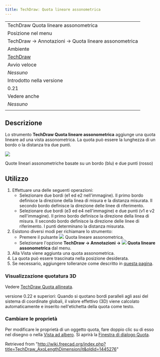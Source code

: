 ```yaml
---
title: TechDrawː Quota lineare assonometrica
---
```

|  |
| --- |
| TechDraw Quota lineare assonometrica |
| Posizione nel menu |
| TechDraw → Annotazioni → Quota lineare assonometrica |
| Ambiente |
| [TechDraw](/TechDraw_Workbench/it "TechDraw Workbench/it") |
| Avvio veloce |
| *Nessuno* |
| Introdotto nella versione |
| 0.21 |
| Vedere anche |
| *Nessuno* |
|  |

## Descrizione

Lo strumento **TechDraw Quota lineare assonometrica** aggiunge una quota lineare ad una vista assonometrica. La quota può essere la lunghezza di un bordo o la distanza tra due punti.

![](/images/TechDraw_AxoLengthDimensionExample.png)

Quote lineari assonometriche basate su un bordo (blu) e due punti (rosso)

## Utilizzo

1. Effettuare una delle seguenti operazioni:
   * Selezionare due bordi (e1 ed e2 nell'immagine). Il primo bordo definisce la direzione della linea di misura e la distanza misurata. Il secondo bordo definisce la direzione delle linee di riferimento.
   * Selezionare due bordi (e3 ed e4 nell'immagine) e due punti (v1 e v2 nell'immagine). Il primo bordo definisce la direzione della linea di misura. Il secondo bordo definisce la direzione delle linee di riferimento. I punti determinano la distanza misurata.
2. Esistono diversi modi per richiamare lo strumento:
   * Premere il pulsante ![](/images/TechDraw_AxoLengthDimension.svg) Quota lineare assonometrica.
   * Selezionare l'opzione **TechDraw → Annotazioni → ![](/images/TechDraw_AxoLengthDimension.svg) Quota lineare assonometrica** dal menu.
3. Alla Vista viene aggiunta una quota assonometrica.
4. La quota può essere trascinata nella posizione desiderata.
5. Se necessario, aggiungere tolleranze come descritto in [questa pagina](/TechDraw_Geometric_dimensioning_and_tolerancing/it#Tolleranze "TechDraw Geometric dimensioning and tolerancing/it").

### Visualizzazione quotatura 3D

Vedere [TechDraw Quota allineata](/TechDraw_LengthDimension/it#Display_3D_measurement "TechDraw LengthDimension/it").

versione 0.22 e superiori: Quando si quotano bordi paralleli agli assi del sistema di coordinate globali, il valore effettivo (3D) viene calcolato automaticamente e inserito nell'etichetta della quota come testo.

### Cambiare le proprietà

Per modificare le proprietà di un oggetto quota, fare doppio clic su di esso nel disegno o nella [Vista ad albero](/Tree_view/it "Tree view/it"). Si aprirà la [Finestra di dialogo Quota](/TechDraw_LengthDimension/it#Finestra_di_dialogo_Quota "TechDraw LengthDimension/it").

Retrieved from "<http://wiki.freecad.org/index.php?title=TechDraw_AxoLengthDimension/it&oldid=1445276>"